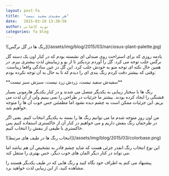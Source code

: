 ```yaml
---
layout: post-fa
title:  "هر سفیدی سفید نیست"
date:   2015-03-10 13:30:56
author: نوید کاشانی
categories: fa blog
---
```

<p class='text-center' markdown='1'>
![رنگ ها در گل نرگس](/assets/img/blog/2015/03/narcissus-plant-palette.jpg)
</p>
یادمه روزی که برای استراحت روی صندلی ای نشسته بودم که در کنار اون یک دسته گل نرگس جلب توجه می کرد. گل را آوردم نزدیکتر تا از بو و زیباییش لذت بیشتری ببرم. در همین حال نکته ای توجه منو به خودش جلب کرد. این گل در عین سادگی واقعا زیباست. وقتی که بیشتر دقت کردم رنگ بندی ای را دیدم که تا به حال به آن توجه نکرده بودم:

<p class='text-center' markdown='1'>
**سفیدش سفید نیست، زردش زرد نیست، سبزش سبز نیست**
</p>

رنگ ها با سختار زیبایی به یکدیگر متصل می شدند و در کنار یکدیگر هارمونی بسیار قشنگی را ایجاد کرده بودند.
بیشتر ما جزئیات در طراحی را نمی بینیم ولی از آن لذت می بریم. این جزئیات ممکن است به چشم دیده نشود اما مطمئنن حس خوب آن ها را متوجه خواهیم شد.

من اون روز متوجه شدم ما می توانیم رنگ ها را بسته به یکدیگر انتخاب کنیم. یعنی اگر در طرحمان رنگ بنفش داریم و می خواهیم در کنار آن از خاکستری استفاده کنیم پس خاکستری با طیفی از بنفش را انتخاب کنیم.

<p class='text-center' markdown='1'>
![انتخاب رنگ ها در طیف های مرتبط](/assets/img/blog/2015/03/colorbase.png)
</p>

این نوع انتخاب رنگ انقدر جزئی هست که شاید چشم قادر به تشخیص آن هم نباشد اما می تواند در کنار دیگر المان های خوب دیگر، حس بهتری را منتقل کند.

پیشنهاد می کنم به اطراف خود نگاه کنید و رنگ هایی که در طیف یکدیگر هستند را مشاهده کنید. از این زیبایی لذت خواهید برد.